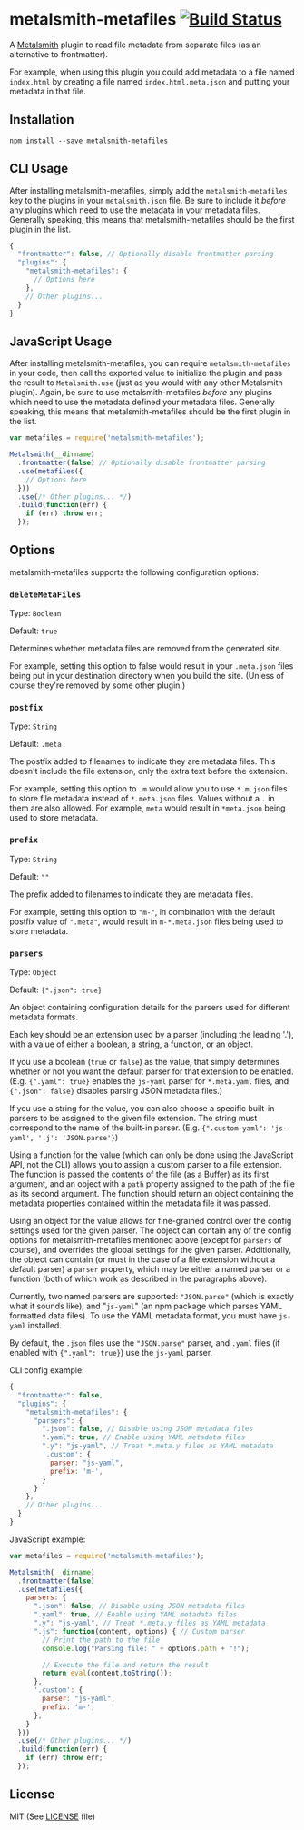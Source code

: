 # metalsmith-metafiles [![Build Status](https://travis-ci.org/Ajedi32/metalsmith-metafiles.svg)](https://travis-ci.org/Ajedi32/metalsmith-metafiles)

A [Metalsmith][metalsmith] plugin to read file metadata from separate files (as
an alternative to frontmatter).

For example, when using this plugin you could add metadata to a file named
`index.html` by creating a file named `index.html.meta.json` and putting your
metadata in that file.

## Installation

    npm install --save metalsmith-metafiles

## CLI Usage

After installing metalsmith-metafiles, simply add the `metalsmith-metafiles` key
to the plugins in your `metalsmith.json` file. Be sure to include it *before*
any plugins which need to use the metadata in your metadata files. Generally
speaking, this means that metalsmith-metafiles should be the first plugin in the
list.

```javascript
{
  "frontmatter": false, // Optionally disable frontmatter parsing
  "plugins": {
    "metalsmith-metafiles": {
      // Options here
    },
    // Other plugins...
  }
}
```

## JavaScript Usage

After installing metalsmith-metafiles, you can require `metalsmith-metafiles` in
your code, then call the exported value to initialize the plugin and pass the
result to `Metalsmith.use` (just as you would with any other Metalsmith plugin).
Again, be sure to use metalsmith-metafiles *before* any plugins which need to
use the metadata defined your metadata files. Generally speaking, this means
that metalsmith-metafiles should be the first plugin in the list.

```javascript
var metafiles = require('metalsmith-metafiles');

Metalsmith(__dirname)
  .frontmatter(false) // Optionally disable frontmatter parsing
  .use(metafiles({
    // Options here
  }))
  .use(/* Other plugins... */)
  .build(function(err) {
    if (err) throw err;
  });
```

## Options

metalsmith-metafiles supports the following configuration options:

### `deleteMetaFiles`

Type: `Boolean`

Default: `true`

Determines whether metadata files are removed from the generated site.

For example, setting this option to false would result in your `.meta.json`
files being put in your destination directory when you build the site. (Unless
of course they're removed by some other plugin.)

### `postfix`

Type: `String`

Default: `.meta`

The postfix added to filenames to indicate they are metadata files. This doesn't
include the file extension, only the extra text before the extension.

For example, setting this option to `.m` would allow you to use `*.m.json` files
to store file metadata instead of `*.meta.json` files. Values without a `.` in
them are also allowed. For example, `meta` would result in `*meta.json` being
used to store metadata.

### `prefix`

Type: `String`

Default: `""`

The prefix added to filenames to indicate they are metadata files.

For example, setting this option to `"m-"`, in combination with the default
postfix value of `".meta"`, would result in `m-*.meta.json` files being used to
store metadata.

### `parsers`

Type: `Object`

Default: `{".json": true}`

An object containing configuration details for the parsers used for different
metadata formats.

Each key should be an extension used by a parser (including the leading '.'),
with a value of either a boolean, a string, a function, or an object.

If you use a boolean (`true` or `false`) as the value, that simply determines
whether or not you want the default parser for that extension to be enabled.
(E.g. `{".yaml": true}` enables the `js-yaml` parser for `*.meta.yaml` files,
and `{".json": false}` disables parsing JSON metadata files.)

If you use a string for the value, you can also choose a specific built-in
parsers to be assigned to the given file extension. The string must correspond
to the name of the built-in parser. (E.g. `{".custom-yaml": 'js-yaml',
'.j': 'JSON.parse'}`)

Using a function for the value (which can only be done using the JavaScript API,
not the CLI) allows you to assign a custom parser to a file extension. The
function is passed the contents of the file (as a Buffer) as its first argument,
and an object with a `path` property assigned to the path of the file as its
second argument. The function should return an object containing the metadata
properties contained within the metadata file it was passed.

Using an object for the value allows for fine-grained control over the config
settings used for the given parser. The object can contain any of the config
options for metalsmith-metafiles mentioned above (except for `parsers` of
course), and overrides the global settings for the given parser. Additionally,
the object can contain (or must in the case of a file extension without a
default parser) a `parser` property, which may be either a named parser or a
function (both of which work as described in the paragraphs above).

Currently, two named parsers are supported: `"JSON.parse"` (which is exactly
what it sounds like), and "`js-yaml`" (an npm package which parses YAML
formatted data files). To use the YAML metadata format, you must have `js-yaml`
installed.

By default, the `.json` files use the `"JSON.parse"` parser, and `.yaml` files
(if enabled with `{".yaml": true}`) use the `js-yaml` parser.

CLI config example:

```javascript
{
  "frontmatter": false,
  "plugins": {
    "metalsmith-metafiles": {
      "parsers": {
        ".json": false, // Disable using JSON metadata files
        ".yaml": true, // Enable using YAML metadata files
        ".y": "js-yaml", // Treat *.meta.y files as YAML metadata
        '.custom': {
          parser: "js-yaml",
          prefix: 'm-',
        }
      }
    },
    // Other plugins...
  }
}
```

JavaScript example:

```javascript
var metafiles = require('metalsmith-metafiles');

Metalsmith(__dirname)
  .frontmatter(false)
  .use(metafiles({
    parsers: {
      ".json": false, // Disable using JSON metadata files
      ".yaml": true, // Enable using YAML metadata files
      ".y": "js-yaml", // Treat *.meta.y files as YAML metadata
      ".js": function(content, options) { // Custom parser
        // Print the path to the file
        console.log("Parsing file: " + options.path + "!");

        // Execute the file and return the result
        return eval(content.toString());
      },
      '.custom': {
        parser: "js-yaml",
        prefix: 'm-',
      },
    }
  }))
  .use(/* Other plugins... */)
  .build(function(err) {
    if (err) throw err;
  });
```

## License

MIT (See [LICENSE](./LICENSE) file)

[metalsmith]: https://github.com/segmentio/metalsmith

